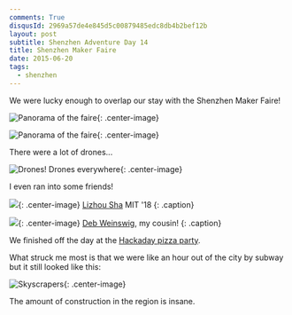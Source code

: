 ```yaml
---
comments: True
disqusId: 2969a57de4e845d5c00879485edc8db4b2bef12b 
layout: post
subtitle: Shenzhen Adventure Day 14
title: Shenzhen Maker Faire
date: 2015-06-20
tags:
  - shenzhen
---
```


We were lucky enough to overlap our stay with the Shenzhen Maker Faire!

![Panorama of  the faire](https://www.dropbox.com/s/v00lmytnibmbqzf/IMG_0270.JPG?raw=1){: .center-image}

![Panorama of  the faire](https://www.dropbox.com/s/dpl8xi72jf3i8pg/IMG_0268.JPG?raw=1){: .center-image}

There were a lot of drones...

![Drones! Drones everywhere](https://www.dropbox.com/s/p4acqzacf4bpp1z/IMG_0252.JPG?raw=1){: .center-image}

I even ran into some friends!

![](https://www.dropbox.com/s/ihnsvo6iu1ufcsx/IMG_0262.JPG?raw=1){: .center-image}
[Lizhou Sha](https://twitter.com/mentisoasis) MIT '18
{: .caption}

![](https://www.dropbox.com/s/n0urvuvezbx8odi/1972495_1615199928734038_5094817963364884169_n.jpg?raw=1){: .center-image}
[Deb Weinswig](https://twitter.com/debweinswig), my cousin!
{: .caption}

We finished off the day at the [Hackaday pizza party](http://hackaday.com/2015/06/29/the-spirit-of-hackaday-shines-in-shenzhen/).


What struck me most is that we were like an hour out of the city by subway but it still looked like this:

![Skyscrapers](https://www.dropbox.com/s/5wxvgeb5j8pmdie/IMG_0267.JPG?raw=1){: .center-image}


The amount of construction in the region is insane.

